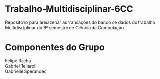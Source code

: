 # Trabalho-Multidisciplinar-6CC
Repositório para armazenar as transações do banco de dados do trabalho Multidisciplinar do 6º semestre de Ciência da Computação.


# Componentes do Grupo
Felipe Rocha<br>
Gabriel Tellaroli<br>
Gabrielle Sperandeo
